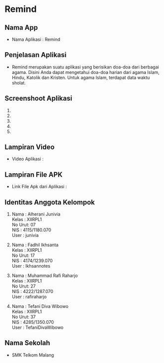 # Remind

## Nama App

* Nama Aplikasi : Remind

## Penjelasan Aplikasi

* Remind merupakan suatu aplikasi yang berisikan doa-doa dari berbagai agama. Disini Anda dapat mengetahui doa-doa harian dari agama Islam, Hindu, Katolik dan Kristen. Untuk agama Islam, terdapat data waktu sholat.

## Screenshoot Aplikasi
1. 
2. 
3. 
4. 
5. 

## Lampiran Video

* Video Aplikasi : 

## Lampiran File APK

* Link File Apk dari Aplikasi :

## Identitas Anggota Kelompok

1. Nama : Alherani Junivia 
   <br>Kelas : XIIRPL1 
   <br>No Urut: 07
   <br>NIS : 4115/1180.070
   <br>User : junivia

2. Nama : Fadhil Ikhsanta
   <br>Kelas : XIIRPL1 
   <br>No Urut: 17
   <br>NIS : 4174/1239.070
   <br>User : Ikhsannotes

3. Nama : Muhammad Rafi Raharjo
   <br>Kelas : XIIRPL1 
   <br>No Urut: 27
   <br>NIS : 4222/1287.070
   <br>User : rafiraharjo 

4. Nama : Tefani Diva Wibowo
   <br>Kelas : XIIRPL1 
   <br>No Urut: 37
   <br>NIS : 4285/1350.070
   <br>User : TefaniDivaWibowo


## Nama Sekolah
* SMK Telkom Malang 
